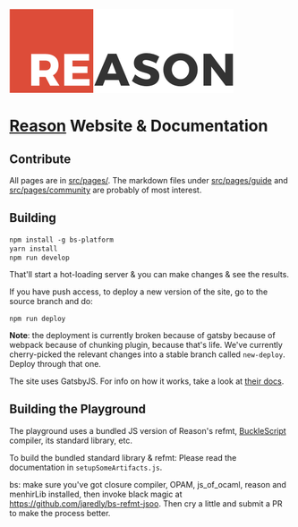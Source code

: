 ![reason logo](src/images/reason_200.png)

# [Reason](https://github.com/facebook/reason) Website & Documentation

## Contribute

All pages are in [src/pages/](src/pages/). The markdown files under [src/pages/guide](src/pages/guide/) and [src/pages/community](src/pages/community/) are probably of most interest.

## Building

```
npm install -g bs-platform
yarn install
npm run develop
```

That'll start a hot-loading server & you can make changes & see the results.

If you have push access, to deploy a new version of the site, go to the source branch and do:

```
npm run deploy
```

**Note**: the deployment is currently broken because of gatsby because of webpack because of chunking plugin, because that's life. We've currently cherry-picked the relevant changes into a stable branch called `new-deploy`. Deploy through that one.

The site uses GatsbyJS. For info on how it works, take a look at [their docs](https://www.gatsbyjs.org/docs/).

## Building the Playground

The playground uses a bundled JS version of Reason's refmt, [BuckleScript](https://github.com/BuckleScript/bucklescript) compiler, its standard library, etc.

To build the bundled standard library & refmt: Please read the documentation in `setupSomeArtifacts.js`.

bs: make sure you've got closure compiler, OPAM, js_of_ocaml, reason and menhirLib installed, then invoke black magic at https://github.com/jaredly/bs-refmt-jsoo. Then cry a little and submit a PR to make the process better.
